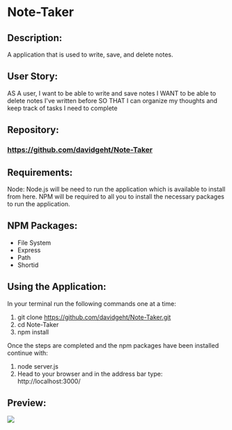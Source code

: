 # Note-Taker

## Description:

A application that is used to write, save, and delete notes. 

## User Story:

AS A user, I want to be able to write and save notes
I WANT to be able to delete notes I've written before
SO THAT I can organize my thoughts and keep track of tasks I need to complete

## Repository:

### https://github.com/davidgeht/Note-Taker

## Requirements:

Node: Node.js will be need to run the application which is available to install from here. NPM will be required to all you to install the necessary packages to run the application.

## NPM Packages:

- File System
- Express
- Path
- Shortid

## Using the Application: 

In your terminal run the following commands one at a time:

1. git clone https://github.com/davidgeht/Note-Taker.git
2. cd Note-Taker
3. npm install

Once the steps are completed and the npm packages have been installed continue with:

1. node server.js
2. Head to your browser and in the address bar type: http://localhost:3000/

## Preview:

<img src="sample/notetakersmp.gif">

